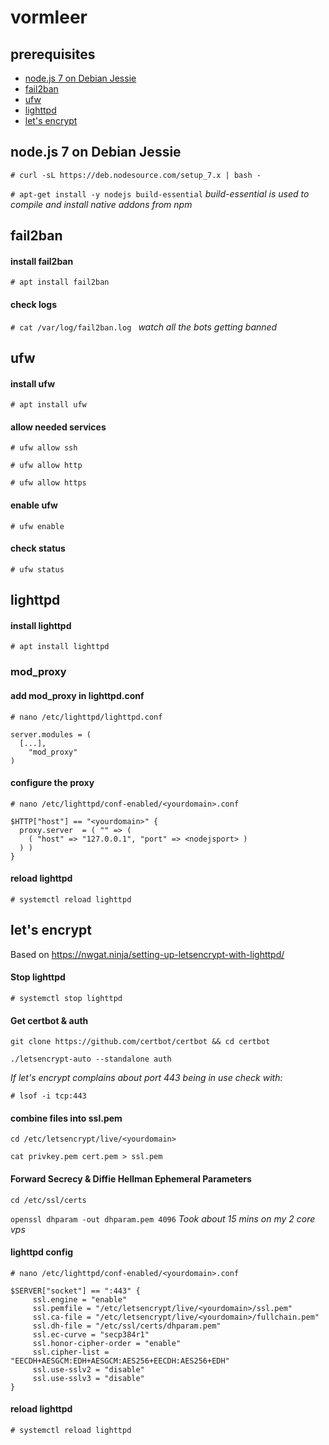 # vormleer
## prerequisites
* [node.js 7 on Debian Jessie](#d#nodejs-7-on-debian-jessie)
* [fail2ban]()
* [ufw]()
* [lighttpd]()
* [let's encrypt]()



## node.js 7 on Debian Jessie

`# curl -sL https://deb.nodesource.com/setup_7.x | bash -`

`# apt-get install -y nodejs build-essential` *build-essential is used to compile and install native addons from npm*


## fail2ban

#### install fail2ban

`# apt install fail2ban`

#### check logs
`# cat /var/log/fail2ban.log `
*watch all the bots getting banned*


## ufw

#### install ufw

`# apt install ufw`

#### allow needed services

`# ufw allow ssh`

`# ufw allow http`

`# ufw allow https`

#### enable ufw

`# ufw enable`

#### check status

`# ufw status`



## lighttpd

#### install lighttpd

`# apt install lighttpd`

### mod_proxy

#### add mod_proxy in lighttpd.conf

`# nano /etc/lighttpd/lighttpd.conf`

```
server.modules = (
  [...],
	"mod_proxy"
)

```

#### configure the proxy

`# nano /etc/lighttpd/conf-enabled/<yourdomain>.conf`

```
$HTTP["host"] == "<yourdomain>" {
  proxy.server  = ( "" => (
    ( "host" => "127.0.0.1", "port" => <nodejsport> )
  ) )
}
```

#### reload lighttpd

`# systemctl reload lighttpd`


## let's encrypt
Based on https://nwgat.ninja/setting-up-letsencrypt-with-lighttpd/

#### Stop lighttpd

`# systemctl stop lighttpd`

#### Get certbot & auth 

`git clone https://github.com/certbot/certbot && cd certbot`

`./letsencrypt-auto --standalone auth`

*If let's encrypt complains about port 443 being in use check with:*

`# lsof -i tcp:443`

#### combine files into ssl.pem

`cd /etc/letsencrypt/live/<yourdomain>`

`cat privkey.pem cert.pem > ssl.pem`

#### Forward Secrecy & Diffie Hellman Ephemeral Parameters

`cd /etc/ssl/certs`

`openssl dhparam -out dhparam.pem 4096`
*Took about 15 mins on my 2 core vps*

#### lighttpd config

`# nano /etc/lighttpd/conf-enabled/<yourdomain>.conf`

```
$SERVER["socket"] == ":443" {
     ssl.engine = "enable"
     ssl.pemfile = "/etc/letsencrypt/live/<yourdomain>/ssl.pem"
     ssl.ca-file = "/etc/letsencrypt/live/<yourdomain>/fullchain.pem"
     ssl.dh-file = "/etc/ssl/certs/dhparam.pem"
     ssl.ec-curve = "secp384r1"
     ssl.honor-cipher-order = "enable"
     ssl.cipher-list = "EECDH+AESGCM:EDH+AESGCM:AES256+EECDH:AES256+EDH"
     ssl.use-sslv2 = "disable"
     ssl.use-sslv3 = "disable"
}
```

#### reload lighttpd

`# systemctl reload lighttpd`
